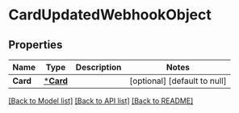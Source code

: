 # CardUpdatedWebhookObject

## Properties

 Name     | Type                 | Description | Notes                        
----------|----------------------|-------------|------------------------------
 **Card** | [***Card**](Card.md) |             | [optional] [default to null] 

[[Back to Model list]](../README.md#documentation-for-models) [[Back to API list]](../README.md#documentation-for-api-endpoints) [[Back to README]](../README.md)

